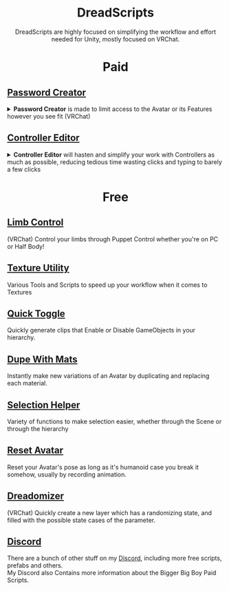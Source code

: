 
  <h1 align="center"> DreadScripts</h1>
<p align="center">DreadScripts are highly focused on simplifying the workflow and effort needed for Unity, mostly focused on VRChat.</p>


<h1 align="center">Paid</h1>

## [Password Creator](https://github.com/Dreadrith/DreadScripts/tree/main/PasswordCreator)
<details>
<summary><b>Password Creator</b> is made to limit access to the Avatar or its Features however you see fit (VRChat)</summary>

    - Lock the Avatar, not allowing it to move nor track.
    - Lock the Layers, stop certain things from working or changing.
    - Lock the SubMenus, disallow access to certain menus and features
</details>

## [Controller Editor](https://github.com/Dreadrith/DreadScripts/tree/main/ControllerEditor)
<details>
  <summary><b>Controller Editor</b> will hasten and simplify your work with Controllers as much as possible, reducing tedious time wasting clicks and typing to barely a few clicks</summary>
    
    - Multi-Edit and Copy/Paste Transitions Settings and Conditions.
    - (VRChat) Multi-Edit Avatar Parameter Drivers Parameters.
    - Variety of functions: Reverse/Remake/Redirect Transitions, Flip Conditions Mode, Separate/Merge Conditions.
    - Duplicate Layers or Copy them to another controller
</details>
<h1 align="center">Free</h1>

## [Limb Control](https://github.com/Dreadrith/DreadScripts/tree/main/Limb%20Control)  
(VRChat) Control your limbs through Puppet Control whether you're on PC or Half Body!
## [Texture Utility](https://github.com/Dreadrith/DreadScripts/tree/main/Texture%20Utility)  
Various Tools and Scripts to speed up your workflow when it comes to Textures
## [Quick Toggle](https://github.com/Dreadrith/DreadScripts/releases/download/Scripts/QuickToggle.unitypackage)  
Quickly generate clips that Enable or Disable GameObjects in your hierarchy.
## [Dupe With Mats](https://github.com/Dreadrith/DreadScripts/tree/main/Duplicate%20With%20Materials)  
Instantly make new variations of an Avatar by duplicating and replacing each material.
## [Selection Helper](https://github.com/Dreadrith/DreadScripts/tree/main/Selection%20Helper)  
Variety of functions to make selection easier, whether through the Scene or through the hierarchy
## [Reset Avatar](https://github.com/Dreadrith/DreadScripts/releases/download/Scripts/Reset.Avatar.unitypackage)  
Reset your Avatar's pose as long as it's humanoid case you break it somehow, usually by recording animation.
## [Dreadomizer](https://github.com/Dreadrith/DreadScripts/releases/download/Scripts/Dreadomizer.unitypackage)  
(VRChat) Quickly create a new layer which has a randomizing state, and filled with the possible state cases of the parameter.

## [Discord](https://discord.gg/ZsPfrGn)
There are a bunch of other stuff on my <a href="https://discord.gg/ZsPfrGn">Discord</a>, including more free scripts, prefabs and others.  
My Discord also Contains more information about the Bigger Big Boy Paid Scripts.
